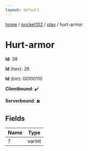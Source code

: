 ```yaml
---
layout: default
---
```


[home](/)  /  [pocket102](/protocol/pocket102)  /  [play](/protocol/pocket102/play)  /  hurt-armor

# Hurt-armor

**Id**: 38

**Id** (hex): 26

**Id** (bin): 00100110

**Clientbound**: ✔️

**Serverbound**: ✖️

## Fields

Name | Type
---|---
? | varint

